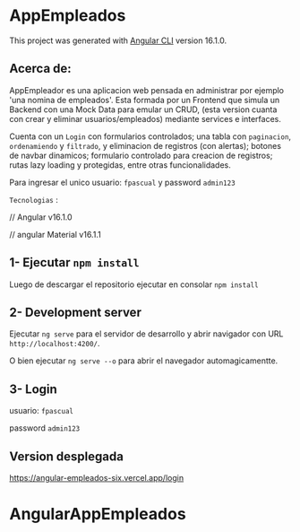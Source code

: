 # AppEmpleados

This project was generated with [Angular CLI](https://github.com/angular/angular-cli) version 16.1.0.

## Acerca de:
AppEmpleador es una aplicacion web pensada en administrar por ejemplo 'una nomina de empleados'. Esta formada por un Frontend que simula un Backend con una Mock Data para emular un CRUD, (esta version cuanta con crear y eliminar usuarios/empleados) mediante services e interfaces.

Cuenta con un `Login` con formularios controlados; una tabla con `paginacion`, `ordenamiendo` y `filtrado`, y eliminacion de registros (con alertas); botones de navbar dinamicos; formulario controlado para creacion de registros; rutas lazy loading y protegidas, entre otras funcionalidades.

Para ingresar el unico usuario: `fpascual` y password `admin123`

`Tecnologias` : 

// Angular v16.1.0

// angular Material v16.1.1


## 1- Ejecutar `npm install`

Luego de descargar el repositorio ejecutar en consolar `npm install`

## 2- Development server

Ejecutar `ng serve` para el servidor de desarrollo y abrir navigador con URL `http://localhost:4200/`. 

O bien ejecutar `ng serve --o` para abrir el navegador automagicamentte.

## 3- Login

usuario: `fpascual`

password `admin123`

## Version desplegada

https://angular-empleados-six.vercel.app/login


# AngularAppEmpleados
